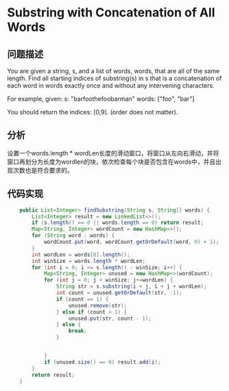 # Substring with Concatenation of All Words
## 问题描述
You are given a string, s, and a list of words, words, that are all of the same length. Find all starting indices of substring(s) in s that is a concatenation of each word in words exactly once and without any intervening characters.

For example, given:
s: "barfoothefoobarman"
words: ["foo", "bar"]

You should return the indices: [0,9].
(order does not matter).
## 分析
设置一个words.length * wordLen长度的滑动窗口，将窗口从左向右滑动，并将窗口再划分为长度为wordlen的块，依次检查每个块是否包含在words中，并且出现次数也是符合要求的。
## 代码实现
```java
    public List<Integer> findSubstring(String s, String[] words) {
        List<Integer> result = new LinkedList<>();
        if (s.length() == 0 || words.length == 0) return result;
        Map<String, Integer> wordCount = new HashMap<>();
        for (String word : words) {
            wordCount.put(word, wordCount.getOrDefault(word, 0) + 1);
        }
        int wordLen = words[0].length();
        int winSize = words.length * wordLen;
        for (int i = 0; i <= s.length() - winSize; i++) {
            Map<String, Integer> unused = new HashMap<>(wordCount);
            for (int j = 0; j < winSize; j+=wordLen) {
                String str = s.substring(i + j, i + j + wordLen);
                int count = unused.getOrDefault(str, -1);
                if (count == 1) {
                    unused.remove(str);
                } else if (count > 1) {
                    unused.put(str, count - 1);
                } else {
                    break;
                }


            }
            if (unused.size() == 0) result.add(i);
        }
        return result;
    }
```